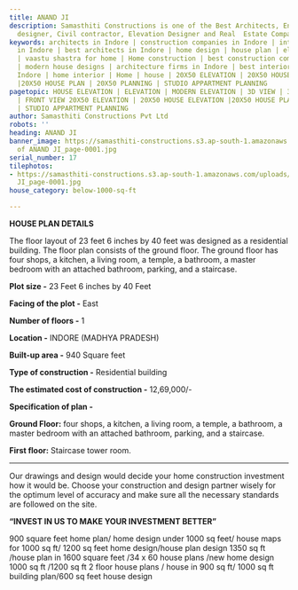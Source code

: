 ```yaml
---
title: ANAND JI
description: Samasthiti Constructions is one of the Best Architects, Engineer, Interior
  designer, Civil contractor, Elevation Designer and Real  Estate Companies in Indore.
keywords: architects in Indore | construction companies in Indore | interior designer
  in Indore | best architects in Indore | home design | house plan | elevation design
  | vaastu shastra for home | Home construction | best construction companies in Indore
  | modern house designs | architecture firms in Indore | best interior designer in
  Indore | home interior | Home | house | 20X50 ELEVATION | 20X50 HOUSE ELEVATION
  |20X50 HOUSE PLAN | 20X50 PLANNING | STUDIO APPARTMENT PLANNING
pagetopic: HOUSE ELEVATION | ELEVATION | MODERN ELEVATION | 3D VIEW | 3D ELEVATION
  | FRONT VIEW 20X50 ELEVATION | 20X50 HOUSE ELEVATION |20X50 HOUSE PLAN | 20X50 PLANNING
  | STUDIO APPARTMENT PLANNING
author: Samasthiti Constructions Pvt Ltd
robots: ''
heading: ANAND JI
banner_image: https://samasthiti-constructions.s3.ap-south-1.amazonaws.com/uploads/Copy
  of ANAND JI_page-0001.jpg
serial_number: 17
tilephotos:
- https://samasthiti-constructions.s3.ap-south-1.amazonaws.com/uploads/Copy of ANAND
  JI_page-0001.jpg
house_category: below-1000-sq-ft

---
```

**HOUSE PLAN DETAILS**

The floor layout of 23 feet 6 inches by 40 feet was designed as a residential building. The floor plan consists of the ground floor. The ground floor has four shops, a kitchen, a living room, a temple, a bathroom, a master bedroom with an attached bathroom, parking, and a staircase.

**Plot size -** 23 Feet 6 inches by 40 Feet

**Facing of the plot -** East

**Number of floors -** 1

**Location -** INDORE (MADHYA PRADESH)

**Built-up area -** 940 Square feet

**Type of construction -** Residential building

**The estimated cost of construction -** 12,69,000/-

**Specification of plan -**

**Ground Floor:** four shops, a kitchen, a living room, a temple, a bathroom, a master bedroom with an attached bathroom, parking, and a staircase.

**First floor:** Staircase tower room.

***

Our drawings and design would decide your home construction investment how it would be. Choose your construction and design partner wisely for the optimum level of accuracy and make sure all the necessary standards are followed on the site.

**“INVEST IN US TO MAKE YOUR INVESTMENT BETTER”**

900 square feet home plan/ home design under 1000 sq feet/ house maps for 1000 sq ft/ 1200 sq feet home design/house plan design 1350 sq ft /house plan in 1600 square feet /34 x 60 house plans /new home design 1000 sq ft /1200 sq ft 2 floor house plans / house in 900 sq ft/ 1000 sq ft building plan/600 sq feet house design